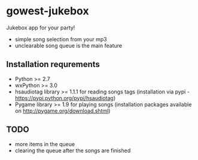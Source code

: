 # gowest-jukebox
Jukebox app for your party!
- simple song selection from your mp3
- unclearable song queue is the main feature

## Installation requrements
- Python >= 2.7
- wxPython >= 3.0
- hsaudiotag library >= 1.1.1 for reading songs tags (installation via pypi - https://pypi.python.org/pypi/hsaudiotag)
- Pygame library >= 1.9 for playing songs (installation packages available on http://pygame.org/download.shtml)

## TODO
- more items in the queue
- clearing the queue after the songs are finished

